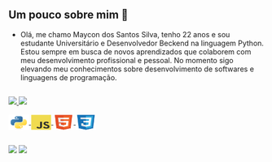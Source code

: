 ## Um pouco sobre mim 🤖

- Olá, me chamo Maycon dos Santos Silva, tenho 22 anos e sou estudante Universitário e Desenvolvedor Beckend na linguagem Python. Estou sempre em busca de novos aprendizados que colaborem com meu desenvolvimento profissional e pessoal. No momento sigo elevando meu conhecimentos sobre desenvolvimento de softwares e linguagens de programação.

##

<div>
  <a href="https://beacons.ai/mayconsnts">
  <img heigh="180em" src="https://github-readme-stats.vercel.app/api?username=mayconsnts&show_icons=true&theme=cobalt&include_all_commits=true&count_private=true"/>
  <img heigh="180em" src="https://github-readme-stats.vercel.app/api/top-langs/?username=mayconsnts&layout=compact&langs_count=16&theme=cobalt"/>
</div>


<div style="display: inline_block"><br>
 <img align="center" alt="Rafa-Python" height="30" width="40" src="https://raw.githubusercontent.com/devicons/devicon/master/icons/python/python-original.svg">
 <img align="center" alt="Rafa-Js" height="30" width="40" src="https://raw.githubusercontent.com/devicons/devicon/master/icons/javascript/javascript-original.svg">
 <img align="center" alt="Rafa-HTML" height="30" width="40" src="https://raw.githubusercontent.com/devicons/devicon/master/icons/html5/html5-original.svg">
 <img align="center" alt="Rafa-CSS" height="30" width="40" src="https://raw.githubusercontent.com/devicons/devicon/master/icons/css3/css3-original.svg">
</div>

##


<div>
  <a href="mailto:santosmaycon2002@gmail.com"><img src="https://img.shields.io/badge/-Gmail-%23333?style=for-the-badge&logo=gmail&logoColor=red" target="_blank"></a>
  <a href="https://www.linkedin.com/in/maycon-snts-slv" target="_blank"><img src="https://img.shields.io/badge/-LinkedIn-%230077B5?style=for-the-badge&logo=linkedin&logoColor=white" target="_blank"></a> 
<div>
